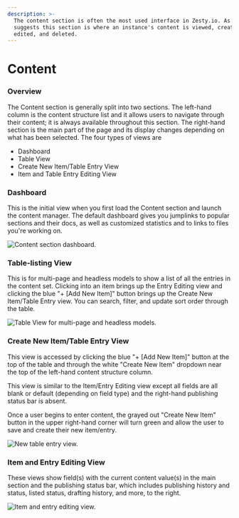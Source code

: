 ```yaml
---
description: >-
  The content section is often the most used interface in Zesty.io. As the name
  suggests this section is where an instance's content is viewed, created,
  edited, and deleted.
---
```


# Content

### Overview

The Content section is generally split into two sections. The left-hand column is the content structure list and it allows users to navigate through their content; it is always available throughout this section. The right-hand section is the main part of the page and its display changes depending on what has been selected. The four types of views are

* Dashboard&#x20;
* Table View
* Create New Item/Table Entry View
* Item and Table Entry Editing View

### Dashboard

This is the initial view when you first load the Content section and launch the content manager. The default dashboard gives you jumplinks to popular sections and their docs, as well as customized statistics and to links to files you're working on.&#x20;

![Content section dashboard.](../../../.gitbook/assets/content-homescreen.png)

### Table-listing View

This is for multi-page and headless models to show a list of all the entries in the content set. Clicking into an item brings up the Entry Editing view and clicking the blue "+ \[Add New Item]" button brings up the Create New Item/Table Entry view. You can search, filter,  and update sort order through the table.

![Table View for multi-page and headless models.](<../../../.gitbook/assets/02-content-table-listing-view (1).png>)

### Create New Item/Table Entry View

This view is accessed by clicking the blue "+ \[Add New Item]" button at the top of the table and through the white "Create New Item" dropdown near the top of the left-hand content structure column.&#x20;

This view is similar to the Item/Entry Editing view except all fields are all blank or default (depending on field type) and the right-hand publishing status bar is absent.&#x20;

Once a user begins to enter content, the grayed out "Create New Item" button in the upper right-hand corner will turn green and allow the user to save and create their new item/entry.

![New table entry view.](<../../../.gitbook/assets/03-content-new-item-table-view (1).png>)

### Item and Entry Editing View

These views show field(s) with the current content value(s) in the main section and the publishing status bar, which includes publishing history and status, listed status, drafting history, and more, to the right.

![Item and entry editing view.](../../../.gitbook/assets/04-content-item-edit-view.png)
